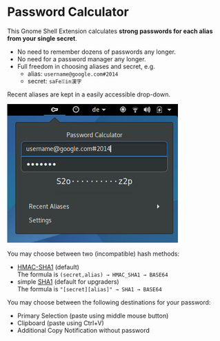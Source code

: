 Password Calculator
==================

This Gnome Shell Extension calculates **strong passwords for each alias from your single secret**.

* No need to remember dozens of passwords any longer.
* No need for a password manager any longer.
* Full freedom in choosing aliases and secret, e.g.
  * alias: `username@google.com#2014`
  * secret: `saFe⚿in漢字`

Recent aliases are kept in a easily accessible drop-down.

![Password Calcualtor Screenshot](/screenshot.png?raw=true "A screenshot of the Password Calculator extension")

You may choose between two (incompatible) hash methods:

* [HMAC-SHA1](https://en.wikipedia.org/wiki/Hash-based_message_authentication_code) (default)  
  The formula is `(secret,alias) → HMAC_SHA1 → BASE64`
* simple [SHA1](https://en.wikipedia.org/wiki/SHA-1) (default for upgraders)  
  The formula is `"[secret][alias]" → SHA1 → BASE64`

You may choose between the following destinations for your password:

* Primary Selection (paste using middle mouse button)
* Clipboard (paste using Ctrl+V)
* Additional Copy Notification without password

